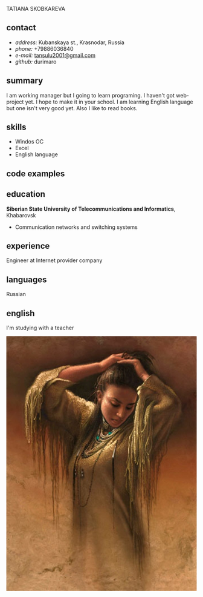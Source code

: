 TATIANA SKOBKAREVA

## contact

* *address:* Kubanskaya st., Krasnodar, Russia
* *phone:* +79886036840
* *e-mail:* tansulu2001@gmail.com
* *github:* durimaro

## summary
I am working manager but I going to learn programing. I haven't got web-project yet. I hope to make it in your school. I am learning English language but one isn't very good yet. Also I like to read books.

## skills
* Windos OC
* Excel
* English language

## code examples

## education
**Siberian State University of Telecommunications and Informatics**, Khabarovsk
 - Communication networks and switching systems

## experience
Engineer at Internet provider company

## languages
Russian

## english
I'm studying with a teacher


![avatar](https://github.com/durimaro/rsschool-cv/blob/gh-pages/picture.jpg)
